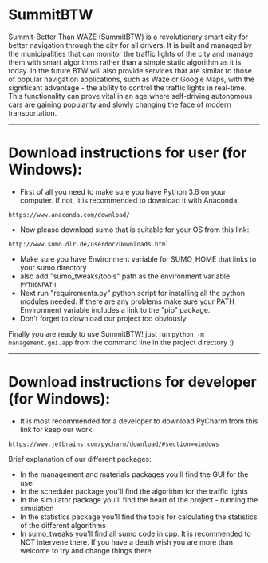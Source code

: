# SummitBTW

<!---
[![codecov](https://codecov.io/gh/TechnionYearlyProject/SummitBTW/branch/master/graph/badge.svg?token=7qhKVMzZMo)](https://codecov.io/gh/TechnionYearlyProject/SummitBTW)


[![Build Status](https://travis-ci.com/TechnionYearlyProject/SummitBTW.svg?token=3QsUMjhrgPcWWTkptvzr&branch=master)](https://travis-ci.com/TechnionYearlyProject/SummitBTW)
--->


Summit-Better Than WAZE (SummitBTW) is a revolutionary smart city for better navigation through the city for all drivers. It is built and managed by the municipalities that can monitor the traffic lights of the city and manage them with smart algorithms rather than a simple static algorithm as it is today. In the future BTW will also provide services that are similar to those of popular navigation applications, such as Waze or Google Maps, with the significant advantage - the ability to control the traffic lights in real-time. This functionality can prove vital in an age where self-driving autonomous cars are gaining popularity and slowly changing the face of modern transportation.

--------------------------

# Download instructions for user (for Windows):
* First of all you need to make sure you have Python 3.6 on your computer. If not, it is recommended to download it with Anaconda:

`https://www.anaconda.com/download/`
* Now please download sumo that is suitable for your OS from this link:

`http://www.sumo.dlr.de/userdoc/Downloads.html`
* Make sure you have Environment variable for SUMO_HOME that links to your sumo directory
* also add "sumo_tweaks/tools" path as the environment variable `PYTHONPATH`
* Next run "requirements.py" python script for installing all the python modules needed. If there are any problems make sure your PATH Environment variable includes a link to the "pip" package.
* Don't forget to download our project too obviously

Finally you are ready to use SummitBTW! just run `python -m management.gui.app` from the command line in the project directory :)

--------------------------

# Download instructions for developer (for Windows):
* It is most recommended for a developer to download PyCharm from this link for keep our work:

`https://www.jetbrains.com/pycharm/download/#section=windows`

Brief explanation of our different packages:
* In the management and materials packages you'll find the GUI for the user
* In the scheduler package you'll find the algorithm for the traffic lights
* In the simulator package you'll find the heart of the project - running the simulation
* In the statistics package you'll find the tools for calculating the statistics of the different algorithms
* In sumo_tweaks you'll find all sumo code in cpp. It is recommended to NOT intervene there. If you have a death wish you are more than welcome to try and change things there.

